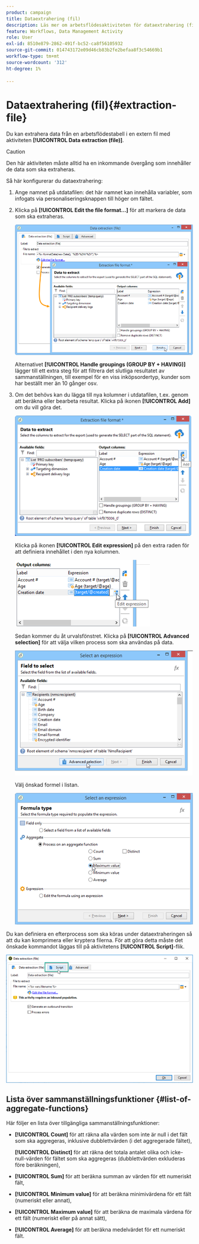 ```yaml
---
product: campaign
title: Dataextrahering (fil)
description: Läs mer om arbetsflödesaktiviteten för dataextrahering (fil)
feature: Workflows, Data Management Activity
role: User
exl-id: 8510e879-2862-491f-bc52-ca8f56105932
source-git-commit: 014743172e09d46cb83b2fe2befaa8f3c54669b1
workflow-type: tm+mt
source-wordcount: '312'
ht-degree: 1%

---
```


# Dataextrahering (fil){#extraction-file}

Du kan extrahera data från en arbetsflödestabell i en extern fil med aktiviteten **[!UICONTROL Data extraction (file)]**.

>[!CAUTION]
>
>Den här aktiviteten måste alltid ha en inkommande övergång som innehåller de data som ska extraheras.

Så här konfigurerar du dataextrahering:

1. Ange namnet på utdatafilen: det här namnet kan innehålla variabler, som infogats via personaliseringsknappen till höger om fältet.
1. Klicka på **[!UICONTROL Edit the file format...]** för att markera de data som ska extraheras.

   ![](assets/s_advuser_extract_file_param.png)

   Alternativet **[!UICONTROL Handle groupings (GROUP BY + HAVING)]** lägger till ett extra steg för att filtrera det slutliga resultatet av sammanställningen, till exempel för en viss inköpsordertyp, kunder som har beställt mer än 10 gånger osv.

1. Om det behövs kan du lägga till nya kolumner i utdatafilen, t.ex. genom att beräkna eller bearbeta resultat. Klicka på ikonen **[!UICONTROL Add]** om du vill göra det.

   ![](assets/s_advuser_extract_file_add_col.png)

   Klicka på ikonen **[!UICONTROL Edit expression]** på den extra raden för att definiera innehållet i den nya kolumnen.

   ![](assets/s_advuser_extract_file_add_exp.png)

   Sedan kommer du åt urvalsfönstret. Klicka på **[!UICONTROL Advanced selection]** för att välja vilken process som ska användas på data.

   ![](assets/s_advuser_extract_file_advanced_selection.png)

   Välj önskad formel i listan.

   ![](assets/s_advuser_extract_file_agregate_values.png)

Du kan definiera en efterprocess som ska köras under dataextraheringen så att du kan komprimera eller kryptera filerna. För att göra detta måste det önskade kommandot läggas till på aktivitetens **[!UICONTROL Script]**-flik.

![](assets/postprocessing_dataextraction.png)

## Lista över sammanställningsfunktioner {#list-of-aggregate-functions}

Här följer en lista över tillgängliga sammanställningsfunktioner:

* **[!UICONTROL Count]** för att räkna alla värden som inte är null i det fält som ska aggregeras, inklusive dubblettvärden (i det aggregerade fältet),

  **[!UICONTROL Distinct]** för att räkna det totala antalet olika och icke-null-värden för fältet som ska aggregeras (dubblettvärden exkluderas före beräkningen),

* **[!UICONTROL Sum]** för att beräkna summan av värden för ett numeriskt fält,
* **[!UICONTROL Minimum value]** för att beräkna minimivärdena för ett fält (numeriskt eller annat),
* **[!UICONTROL Maximum value]** för att beräkna de maximala värdena för ett fält (numeriskt eller på annat sätt),
* **[!UICONTROL Average]** för att beräkna medelvärdet för ett numeriskt fält.
